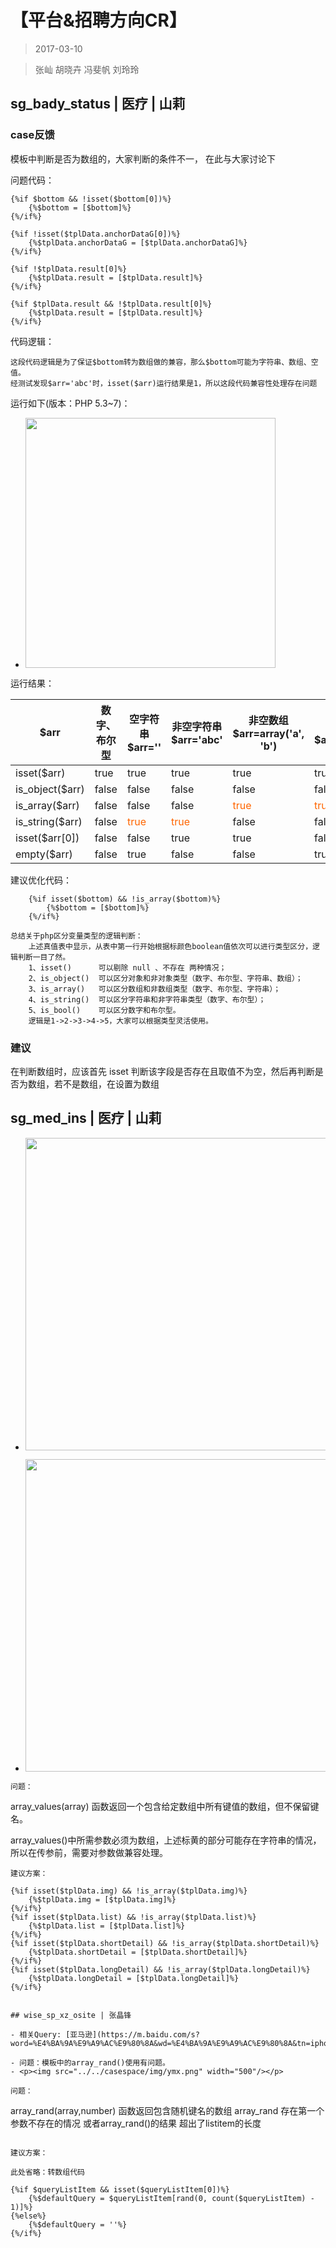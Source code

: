 # 【平台&招聘方向CR】

> 2017-03-10

> 张屾 胡晓卉 冯斐帆 刘玲玲

## sg_bady_status | 医疗 | 山莉

### case反馈

模板中判断是否为数组的，大家判断的条件不一， 在此与大家讨论下

问题代码：

```
{%if $bottom && !isset($bottom[0])%}
    {%$bottom = [$bottom]%}
{%/if%}

{%if !isset($tplData.anchorDataG[0])%}
    {%$tplData.anchorDataG = [$tplData.anchorDataG]%}
{%/if%}

{%if !$tplData.result[0]%}
    {%$tplData.result = [$tplData.result]%}
{%/if%}

{%if $tplData.result && !$tplData.result[0]%}
    {%$tplData.result = [$tplData.result]%}
{%/if%}

```
代码逻辑：

```
这段代码逻辑是为了保证$bottom转为数组做的兼容，那么$bottom可能为字符串、数组、空值。
经测试发现$arr='abc'时，isset($arr)运行结果是1，所以这段代码兼容性处理存在问题

```
运行如下(版本：PHP 5.3~7)：

- <p><img src="../../casespace/img/res.png" width="400"/></p>

运行结果：

|$arr|数字、布尔型|空字符串$arr=''|非空字符串$arr='abc'|非空数组$arr=array('a', 'b')|空数组$arr=array()|对象|null|不存在|
|----|--------|----------|--------|------|----|----|----|----|
| isset($arr) |true|true|true|true|true|true|<span style="color: #f60">false</span>|<span style="color: #f60">false</div>|
| is_object($arr) |false|false|false|false|false|<span style="color: #f60">true</span>|false|--|
| is_array($arr) |false|false|false|<span style="color: #f60">true</span>|<span style="color: #f60">true</span>|false|false|--|
|is_string($arr)|false|<span style="color: #f60">true</span>|<span style="color: #f60">true</span>|false|false|false|false|--|
| isset($arr[0]) |false|false|true|true|false|--|false|--|
|empty($arr)|false|true|false|false|true|false|true|true|

建议优化代码：

```
    {%if isset($bottom) && !is_array($bottom)%}
        {%$bottom = [$bottom]%}
    {%/if%}
```

```
总结关于php区分变量类型的逻辑判断：
    上述真值表中显示，从表中第一行开始根据标颜色boolean值依次可以进行类型区分，逻辑判断一目了然。
    1、isset()      可以剔除 null 、不存在 两种情况；
    2、is_object()  可以区分对象和非对象类型（数字、布尔型、字符串、数组）；
    3、is_array()   可以区分数组和非数组类型（数字、布尔型、字符串）；
    4、is_string()  可以区分字符串和非字符串类型（数字、布尔型）；
    5、is_bool()    可以区分数字和布尔型。
    逻辑是1->2->3->4->5，大家可以根据类型灵活使用。
```
### 建议
在判断数组时，应该首先 isset 判断该字段是否存在且取值不为空，然后再判断是否为数组，若不是数组，在设置为数组

## sg_med_ins | 医疗 | 山莉

- <p><img src="../../casespace/img/wjbfw.png" width="500"/></p>
- <p><img src="../../casespace/img/wjbfw_show.png" width="500"/></p>
```
问题：

```

array_values(array) 函数返回一个包含给定数组中所有键值的数组，但不保留键名。

array_values()中所需参数必须为数组，上述标黄的部分可能存在字符串的情况，所以在传参前，需要对参数做兼容处理。

```
建议方案：
```
	{%if isset($tplData.img) && !is_array($tplData.img)%}
    	{%$tplData.img = [$tplData.img]%}
    {%/if%}
    {%if isset($tplData.list) && !is_array($tplData.list)%}
    	{%$tplData.list = [$tplData.list]%}
    {%/if%}
    {%if isset($tplData.shortDetail) && !is_array($tplData.shortDetail)%}
    	{%$tplData.shortDetail = [$tplData.shortDetail]%}
    {%/if%}
    {%if isset($tplData.longDetail) && !is_array($tplData.longDetail)%}
    	{%$tplData.longDetail = [$tplData.longDetail]%}
    {%/if%}

```

## wise_sp_xz_osite | 张晶锋

- 相关Query: [亚马逊](https://m.baidu.com/s?word=%E4%BA%9A%E9%A9%AC%E9%80%8A&wd=%E4%BA%9A%E9%A9%AC%E9%80%8A&tn=iphone)

- 问题：模板中的array_rand()使用有问题。
- <p><img src="../../casespace/img/ymx.png" width="500"/></p>

问题：
```
array_rand(array,number) 函数返回包含随机键名的数组
array_rand 存在第一个参数不存在的情况
或者array_rand()的结果 超出了listitem的长度
```

建议方案：
```
    此处省略：转数组代码

    {%if $queryListItem && isset($queryListItem[0])%}
        {%$defaultQuery = $queryListItem[rand(0, count($queryListItem) - 1)]%}
    {%else%}
        {%$defaultQuery = ''%}
    {%/if%}
```
